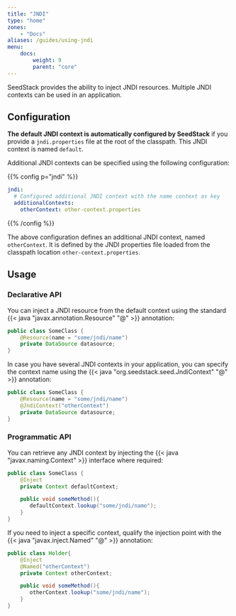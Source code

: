 ```yaml
---
title: "JNDI"
type: "home"
zones:
    - "Docs"
aliases: /guides/using-jndi    
menu:
    docs:
        weight: 9
        parent: "core"
---
```

SeedStack provides the ability to inject JNDI resources. Multiple JNDI contexts can be used in an application.<!--more-->

## Configuration

**The default JNDI context is automatically configured by SeedStack** if you provide a `jndi.properties` file at the root
of the classpath. This JNDI context is named `default`. 

Additional JNDI contexts can be specified using the following configuration:

{{% config p="jndi" %}}
```yaml
jndi:
  # Configured additional JNDI context with the name context as key
  additionalContexts:
    otherContext: other-context.properties
```
{{% /config %}}

The above configuration defines an additional JNDI context, named `otherContext`. It is defined by the JNDI properties file loaded
from the classpath location `other-context.properties`. 

## Usage

### Declarative API

You can inject a JNDI resource from the default context using the standard {{< java "javax.annotation.Resource" "@" >}} 
annotation:

```java
public class SomeClass {
    @Resource(name = "some/jndi/name")
    private DataSource datasource;
}
```

In case you have several JNDI contexts in your application, you can specify the context name using the {{< java "org.seedstack.seed.JndiContext" "@" >}}
annotation:

```java
public class SomeClass {
    @Resource(name = "some/jndi/name")
    @JndiContext("otherContext")
    private DataSource datasource;
}
```

### Programmatic API

You can retrieve any JNDI context by injecting the {{< java "javax.naming.Context" >}} interface where required:

```java
public class SomeClass {
    @Inject
    private Context defaultContext;

    public void someMethod(){
       defaultContext.lookup("some/jndi/name");
    }
}
```

If you need to inject a specific context, qualify the injection point with the {{< java "javax.inject.Named" "@" >}} annotation:

```java
public class Holder{
    @Inject
    @Named("otherContext")
    private Context otherContext;

    public void someMethod(){
       otherContext.lookup("some/jndi/name");
    }
}
```
